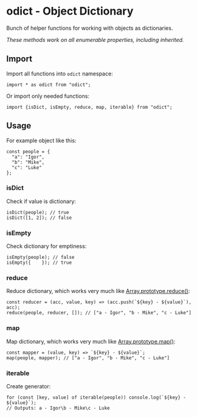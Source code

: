 
# odict - Object Dictionary

Bunch of helper functions for working with objects as dictionaries.

*These methods work on all enumerable properties, including inherited.*

## Import

Import all functions into `odict` namespace:

``` lang-js
import * as odict from "odict";
```

Or import only needed functions:

``` lang-js
import {isDict, isEmpty, reduce, map, iterable} from "odict";
```

## Usage

For example object like this:

``` lang-js
const people = {
  "a": "Igor",
  "b": "Mike",
  "c": "Luke"
};
```

### isDict

Check if value is dictionary:

``` lang-js
isDict(people); // true
isDict([1, 2]); // false
```

### isEmpty

Check dictionary for emptiness:

``` lang-js
isEmpty(people); // false
isEmpty({    }); // true
```

### reduce

Reduce dictionary, which works very much like [Array.prototype.reduce()][1]:

``` lang-js
const reducer = (acc, value, key) => (acc.push(`${key} - ${value}`), acc);
reduce(people, reducer, []); // ["a - Igor", "b - Mike", "c - Luke"]
```

### map

Map dictionary, which works very much like [Array.prototype.map()][2]:

``` lang-js
const mapper = (value, key) => `${key} - ${value}`;
map(people, mapper); // ["a - Igor", "b - Mike", "c - Luke"]
```

### iterable

Create generator:

``` lang-js
for (const [key, value] of iterable(people)) console.log(`${key} - ${value}`);
// Outputs: a - Igor\b - Mike\c - Luke
```


  [1]: https://developer.mozilla.org/en-US/docs/Web/JavaScript/Reference/Global_Objects/Array/Reduce
  [2]: https://developer.mozilla.org/en-US/docs/Web/JavaScript/Reference/Global_Objects/Array/map
